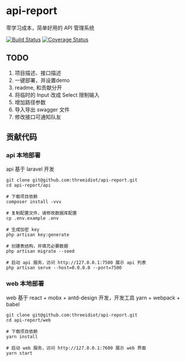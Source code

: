 # api-report

零学习成本，简单好用的 API 管理系统

[![Build Status](https://travis-ci.org/threeidiot/api-report.svg?branch=master)](https://travis-ci.org/threeidiot/api-report)
[![Coverage Status](https://coveralls.io/repos/github/threeidiot/api-report/badge.svg?branch=master)](https://coveralls.io/github/threeidiot/api-report?branch=master)

## TODO

1. 项目描述、接口描述
1. 一键部署，并设置demo
1. readme, 和贡献分开
1. 将临时的 Input 改成 Select 限制输入
1. 增加路径参数
1. 导入导出 swagger 文件
1. 修改接口可通知队友


## 贡献代码

### api 本地部署

api 基于 laravel 开发

```
git clone git@github.com:threeidiot/api-report.git
cd api-report/api

# 下载项目依赖
composer install -vvv

# 复制配置文件，请修改数据库配置
cp .env.example .env

# 生成加密 key
php artisan key:generate

# 创建表结构，并填充必要数据
php artisan migrate --seed

# 启动 api 服务，访问 http://127.0.0.1:7500 展示 api 列表
php artisan serve --host=0.0.0.0 --port=7500
```

### web 本地部署

web 基于 react + mobx + antd-design 开发，开发工具 yarn + webpack + babel

```
git clone git@github.com:threeidiot/api-report.git
cd api-report/web

# 下载项目依赖
yarn install

# 启动 web 服务，访问 http://127.0.0.1:7600 展示 web 界面
yarn start

```
